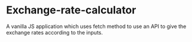 # Exchange-rate-calculator
A vanilla JS application which uses fetch method to use an API to give the exchange rates according to the inputs.
